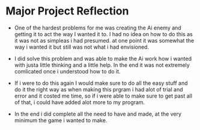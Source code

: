 # Major Project Reflection

- One of the hardest problems for me was creating the Ai enemy and getting it to act the way I wanted it to. I had no idea on how to do this as it was not as simpleas i had presumed. at one point it was somewhat the way i wanted it but still was not what i had envisioned.

- I did solve this problem and was able to make the Ai work how i wanted with justa little thinking and a little help. In the end it was not extremely comlicated once i understood how to do it.

- If i were to do this again I would make sure to do all the easy stuff and do it the right way as when making this prgram i had alot of trial and error and it costed me time, so if i were able to make sure to get past all of that, i could have added alot more to my program.

- In the end i did complete all the need to have and made, at the very minimum the game i wanted to make.
